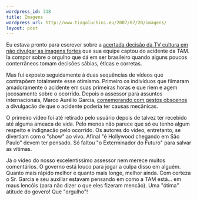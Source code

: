 ```yaml
--- 
wordpress_id: 318
title: Imagens
wordpress_url: http://www.tiagoluchini.eu/2007/07/20/imagens/
layout: post
---
```

Eu estava pronto para escrever sobre a <a href="http://www1.folha.uol.com.br/folha/ilustrada/ult90u313289.shtml" target="_blank">acertada decisão da TV cultura em não divulgar as imagens fortes</a> que sua equipe captou do acidente da TAM. Ia compor sobre o orgulho que dá em ser brasileiro quando alguns poucos conterrâneos tomam decisões sábias, éticas e corretas.

Mas fui exposto seguidamente à duas sequências de vídeos que contrapõem totalmente esse otimismo. Primeiro os indivíduos que filmaram amadoramente o acidente em suas primeiras horas e que riem e agem jocosamente sobre o ocorrido. Depois o assessor para assuntos internacionais, Marco Aurélio Garcia, <a href="http://playervideo.globo.com/webmedia/GMCMidiaASX?midiaId=703849|banda=N|ext.asx" target="_blank">comemorando com gestos obscenos</a> a divulgacão de que o acidente poderia ter causas mecânicas.

O primeiro vídeo foi até retirado pelo usuário depois de talvez ter recebido até alguma ameaca de vida. Pelo menos não parece que só eu tenho algum respeito e indignacão pelo ocorrido. Os autores do vídeo, entretanto, se divertiam com o "show" ao vivo. Afinal "é Hollywood chegando em São Paulo" devem ter pensado. Só faltou "o Exterminador do Futuro" para salvar as vítimas.

Já o vídeo do nosso excelentíssimo assessor nem merece muitos comentários. O governo está louco para jogar a culpa disso em alguém. Quanto mais rápido melhor e quanto mais longe, melhor ainda. Com certeza o Sr. Garcia e seu auxiliar estavam pensando em como a TAM está... em maus lencóis (para não dizer o que eles fizeram mencão). Uma "ótima" atitude do govero! Que "orgulho"!
